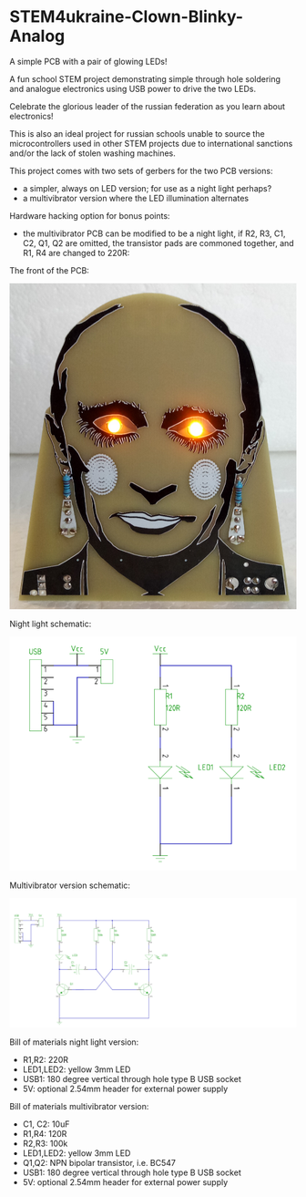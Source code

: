 # STEM4ukraine-Clown-Blinky-Analog

A simple PCB with a pair of glowing LEDs!

A fun school STEM project demonstrating simple through hole soldering and analogue electronics using USB power to drive the two LEDs.

Celebrate the glorious leader of the russian federation as you learn about electronics!

This is also an ideal project for russian schools unable to source the microcontrollers used in other STEM projects due to international sanctions 
and/or the lack of stolen washing machines.

This project comes with two sets of gerbers for the two PCB versions:

- a simpler, always on LED version; for use as a night light perhaps?
- a multivibrator version where the LED illumination alternates

Hardware hacking option for bonus points:

- the multivibrator PCB can be modified to be a night light, if R2, R3, C1, C2, Q1, Q2 are omitted, the transistor pads are commoned together, and R1, R4 are changed to 220R:

The front of the PCB:

![prototype front](images/BlinkyClownFront.jpg)

Night light schematic:

![prototype front](hardware/STEM4ukraine-Clown-Night-Light-v1.svg)

Multivibrator version schematic:

![prototype front](hardware/STEM4ukraine-Clown-Blinky-Analog-v1.svg)

Bill of materials night light version:

- R1,R2: 220R
- LED1,LED2: yellow 3mm LED
- USB1: 180 degree vertical through hole type B USB socket
- 5V: optional 2.54mm header for external power supply

Bill of materials multivibrator version:

- C1, C2: 10uF
- R1,R4: 120R
- R2,R3: 100k
- LED1,LED2: yellow 3mm LED
- Q1,Q2: NPN bipolar transistor, i.e. BC547
- USB1: 180 degree vertical through hole type B USB socket
- 5V: optional 2.54mm header for external power supply
